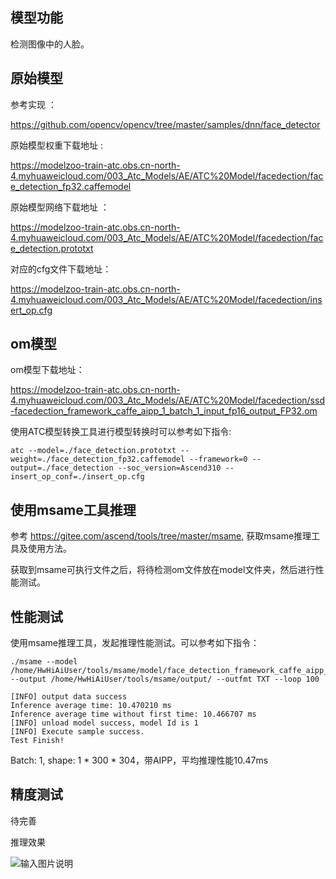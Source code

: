 ## 模型功能

检测图像中的人脸。

## 原始模型

参考实现 ：

https://github.com/opencv/opencv/tree/master/samples/dnn/face_detector

原始模型权重下载地址 :

https://modelzoo-train-atc.obs.cn-north-4.myhuaweicloud.com/003_Atc_Models/AE/ATC%20Model/facedection/face_detection_fp32.caffemodel

原始模型网络下载地址 ：

https://modelzoo-train-atc.obs.cn-north-4.myhuaweicloud.com/003_Atc_Models/AE/ATC%20Model/facedection/face_detection.prototxt

对应的cfg文件下载地址：

https://modelzoo-train-atc.obs.cn-north-4.myhuaweicloud.com/003_Atc_Models/AE/ATC%20Model/facedection/insert_op.cfg




## om模型

om模型下载地址：

https://modelzoo-train-atc.obs.cn-north-4.myhuaweicloud.com/003_Atc_Models/AE/ATC%20Model/facedection/ssd-facedection_framework_caffe_aipp_1_batch_1_input_fp16_output_FP32.om

使用ATC模型转换工具进行模型转换时可以参考如下指令:

```
atc --model=./face_detection.prototxt --weight=./face_detection_fp32.caffemodel --framework=0 --output=./face_detection --soc_version=Ascend310 --insert_op_conf=./insert_op.cfg
```

## 使用msame工具推理

参考 https://gitee.com/ascend/tools/tree/master/msame, 获取msame推理工具及使用方法。

获取到msame可执行文件之后，将待检测om文件放在model文件夹，然后进行性能测试。

## 性能测试

使用msame推理工具，发起推理性能测试。可以参考如下指令： 

```
./msame --model /home/HwHiAiUser/tools/msame/model/face_detection_framework_caffe_aipp_1_batch_1_input_fp32_output_FP16.om --output /home/HwHiAiUser/tools/msame/output/ --outfmt TXT --loop 100
```

```
[INFO] output data success
Inference average time: 10.470210 ms
Inference average time without first time: 10.466707 ms
[INFO] unload model success, model Id is 1
[INFO] Execute sample success.
Test Finish!
```

Batch: 1, shape: 1 * 300 * 304，带AIPP，平均推理性能10.47ms

## 精度测试

待完善

推理效果

![输入图片说明](https://images.gitee.com/uploads/images/2021/0601/185130_f4d18b6e_8113712.jpeg "output.jpg")